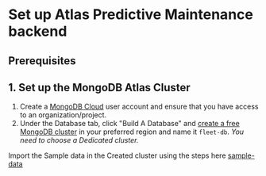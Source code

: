# Set up Atlas Predictive Maintenance backend

## Prerequisites


## 1. Set up the MongoDB Atlas Cluster

1. Create a [MongoDB Cloud](https://cloud.mongodb.com/) user account and ensure that you have access to an organization/project. 
2. Under the Database tab, click "Build A Database" and [create a free MongoDB cluster](https://www.mongodb.com/docs/atlas/tutorial/create-new-cluster/) in your preferred region and name it ```fleet-db```. 
*You need to choose a Dedicated cluster.*



Import the Sample data in the Created cluster using the steps here [sample-data](./sample-data/README.md)